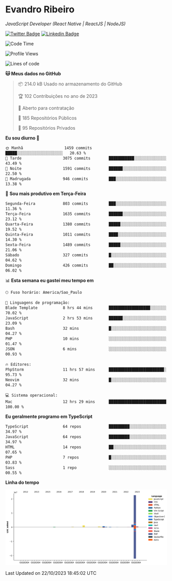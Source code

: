 # Evandro **Ribeiro**

*JavaScript Developer (React Native | ReactJS | NodeJS)*

[![Twitter Badge](https://img.shields.io/badge/-@ribeiroevandro-201B2D?style=flat-square&labelColor=201B2D&logo=twitter&logoColor=white&link=https://twitter.com/ribeiroevandro)](https://twitter.com/ribeiroevandro) 
[![Linkedin Badge](https://img.shields.io/badge/-Evandro%20Ribeiro-201B2D?style=flat-square&logo=Linkedin&logoColor=white&link=https://www.linkedin.com/in/ribeiroevandro)](https://www.linkedin.com/in/ribeiroevandro) 


<!--START_SECTION:waka-->
![Code Time](http://img.shields.io/badge/Code%20Time-3%2C475%20hrs%2022%20mins-blue)

![Profile Views](http://img.shields.io/badge/Visualizac%C3%B5es%20do%20perfil-25-blue)

![Lines of code](https://img.shields.io/badge/Desde%20o%20Hello%20World%20eu%20escrevi-28.0%20million%20linhas%20de%20c%C3%B3digo-blue)

**🐱 Meus dados no GitHub** 

> 📦 214.0 kB Usado no armazenamento do GitHub 
 > 
> 🏆 102 Contribuições no ano de 2023
 > 
> 💼 Aberto para contratação
 > 
> 📜 185 Repositórios Públicos 
 > 
> 🔑 95 Repositórios Privados 
 > 
**Eu sou diurno 🐤** 

```text
🌞 Manhã                  1459 commits        █████░░░░░░░░░░░░░░░░░░░░   20.63 % 
🌆 Tarde                  3075 commits        ███████████░░░░░░░░░░░░░░   43.49 % 
🌃 Noite                  1591 commits        ██████░░░░░░░░░░░░░░░░░░░   22.50 % 
🌙 Madrugada              946 commits         ███░░░░░░░░░░░░░░░░░░░░░░   13.38 % 
```
📅 **Sou mais produtivo em Terça-Feira** 

```text
Segunda-Feira            803 commits         ███░░░░░░░░░░░░░░░░░░░░░░   11.36 % 
Terça-Feira              1635 commits        ██████░░░░░░░░░░░░░░░░░░░   23.12 % 
Quarta-Feira             1380 commits        █████░░░░░░░░░░░░░░░░░░░░   19.52 % 
Quinta-Feira             1011 commits        ████░░░░░░░░░░░░░░░░░░░░░   14.30 % 
Sexta-Feira              1489 commits        █████░░░░░░░░░░░░░░░░░░░░   21.06 % 
Sábado                   327 commits         █░░░░░░░░░░░░░░░░░░░░░░░░   04.62 % 
Domingo                  426 commits         ██░░░░░░░░░░░░░░░░░░░░░░░   06.02 % 
```


📊 **Esta semana eu gastei meu tempo em** 

```text
🕑︎ Fuso horário: America/Sao_Paulo

💬 Linguagens de programação: 
Blade Template           8 hrs 44 mins       ██████████████████░░░░░░░   70.02 % 
JavaScript               2 hrs 53 mins       ██████░░░░░░░░░░░░░░░░░░░   23.09 % 
Bash                     32 mins             █░░░░░░░░░░░░░░░░░░░░░░░░   04.27 % 
PHP                      10 mins             ░░░░░░░░░░░░░░░░░░░░░░░░░   01.47 % 
JSON                     6 mins              ░░░░░░░░░░░░░░░░░░░░░░░░░   00.93 % 

🔥 Editores: 
PhpStorm                 11 hrs 57 mins      ████████████████████████░   95.73 % 
Neovim                   32 mins             █░░░░░░░░░░░░░░░░░░░░░░░░   04.27 % 

💻 Sistema operacional: 
Mac                      12 hrs 29 mins      █████████████████████████   100.00 % 
```

**Eu geralmente programo em TypeScript** 

```text
TypeScript               64 repos            █████████░░░░░░░░░░░░░░░░   34.97 % 
JavaScript               64 repos            █████████░░░░░░░░░░░░░░░░   34.97 % 
HTML                     14 repos            ██░░░░░░░░░░░░░░░░░░░░░░░   07.65 % 
PHP                      7 repos             █░░░░░░░░░░░░░░░░░░░░░░░░   03.83 % 
Sass                     1 repo              ░░░░░░░░░░░░░░░░░░░░░░░░░   00.55 % 
```



**Linha do tempo**

![Lines of Code chart](https://raw.githubusercontent.com/ribeiroevandro/ribeiroevandro/main/assets/bar_graph.png)


 Last Updated on 22/10/2023 18:45:02 UTC
<!--END_SECTION:waka-->
